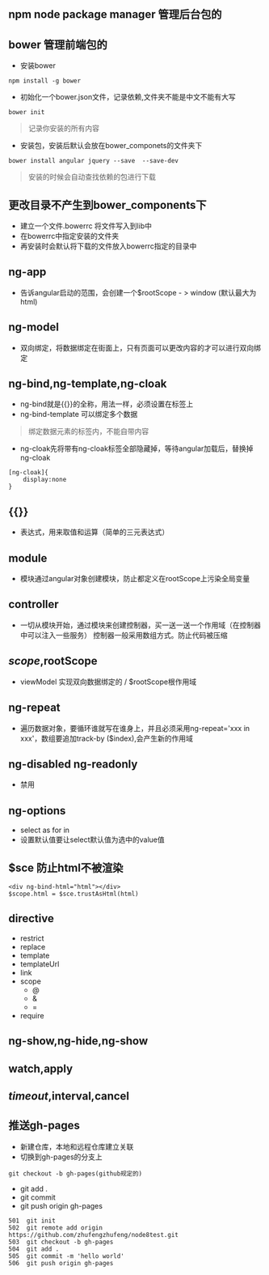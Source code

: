 ## npm node package manager 管理后台包的
## bower 管理前端包的
- 安装bower 
```
npm install -g bower
```  

- 初始化一个bower.json文件，记录依赖,文件夹不能是中文不能有大写
```
bower init
```  

  
> 记录你安装的所有内容

- 安装包，安装后默认会放在bower_componets的文件夹下
```
bower install angular jquery --save  --save-dev
```

> 安装的时候会自动查找依赖的包进行下载

## 更改目录不产生到bower_components下
- 建立一个文件.bowerrc 将文件写入到lib中
- 在bowerrc中指定安装的文件夹
- 再安装时会默认将下载的文件放入bowerrc指定的目录中

## ng-app  

- 告诉angular启动的范围，会创建一个$rootScope - > window (默认最大为html)  

## ng-model  

- 双向绑定，将数据绑定在街面上，只有页面可以更改内容的才可以进行双向绑定  

## ng-bind,ng-template,ng-cloak
- ng-bind就是{{}}的全称，用法一样，必须设置在标签上
- ng-bind-template 可以绑定多个数据

> 绑定数据元素的标签内，不能自带内容

- ng-cloak先将带有ng-cloak标签全部隐藏掉，等待angular加载后，替换掉ng-cloak   

```
[ng-cloak]{
    display:none
}
```  

## {{}}  

- 表达式，用来取值和运算（简单的三元表达式）  

## module
- 模块通过angular对象创建模块，防止都定义在rootScope上污染全局变量  

## controller  

- 一切从模块开始，通过模块来创建控制器，买一送一送一个作用域（在控制器中可以注入一些服务） 控制器一般采用数组方式。防止代码被压缩
## $scope,$rootScope  

- viewModel 实现双向数据绑定的 / $rootScope根作用域
## ng-repeat  

- 遍历数据对象，要循环谁就写在谁身上，并且必须采用ng-repeat='xxx in xxx'，数组要追加track-by ($index),会产生新的作用域
## ng-disabled ng-readonly  

- 禁用  
 
## ng-options  
- select as for in
- 设置默认值要让select默认值为选中的value值  

## $sce 防止html不被渲染  

```
<div ng-bind-html="html"></div>
$scope.html = $sce.trustAsHtml(html)
```  

## directive
- restrict
- replace
- template
- templateUrl
- link
- scope
    - @
    - &
    - =
- require

## ng-show,ng-hide,ng-show

## watch,apply

## $timeout,$interval,cancel


## 推送gh-pages
- 新建仓库，本地和远程仓库建立关联
- 切换到gh-pages的分支上
```
git checkout -b gh-pages(github规定的)
```
- git add .
- git commit
- git push origin gh-pages
```
501  git init 
502  git remote add origin https://github.com/zhufengzhufeng/node8test.git
503  git checkout -b gh-pages
504  git add .
505  git commit -m 'hello world'
506  git push origin gh-pages
```
